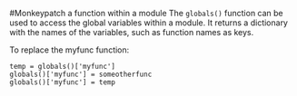#Monkeypatch a function within a module
The `globals()` function can be used to access the global variables within a module. It returns a dictionary with the names of the variables, such as function names as keys. 

To replace the myfunc function:
```
temp = globals()['myfunc']
globals()['myfunc'] = someotherfunc
globals()['myfunc'] = temp
```

